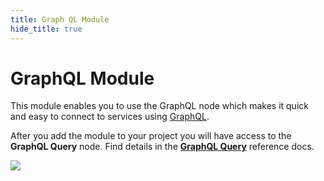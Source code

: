 ```yaml
---
title: Graph QL Module
hide_title: true
---
```


# GraphQL Module

This module enables you to use the GraphQL node which makes it quick and easy to connect to services using [GraphQL](https://graphql.org/).

After you add the module to your project you will have access to the **GraphQL Query** node. Find details in the [**GraphQL Query**](/library/modules/graphql/graphql-node) reference docs.

![](/library/modules/graphql/graphql-guide-img/graphql-query-node.png)
